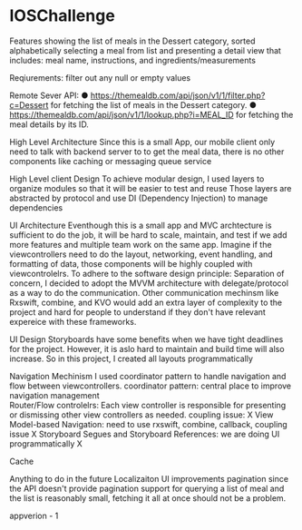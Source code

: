 # IOSChallenge

Features
showing the list of meals in the Dessert category, sorted alphabetically
selecting a meal from list and presenting a detail view that includes: meal name, instructions, and ingredients/measurements

Reqiurements: 
    filter out any null or empty values 
    
Remote Sever API:
● https://themealdb.com/api/json/v1/1/filter.php?c=Dessert for fetching the list of meals in the Dessert category.
● https://themealdb.com/api/json/v1/1/lookup.php?i=MEAL_ID for fetching the meal details by its ID.

High Level Architecture 
Since this is a small App, our mobile client only need to talk with backend server to to get the meal data, there is no other components like caching or messaging queue service


High Level client Design 
To achieve modular design, I used layers to organize modules so that it will be easier to test and reuse
Those layers are abstracted by protocol and use DI (Dependency Injection) to manage dependencies


UI Architecture
Eventhough this is a small app and MVC archtecture is sufficient to do the job, it will be hard to scale, maintain, and test if we add more features and multiple team work on the same app. Imagine if the viewcontrollers need to do the layout, networking, event handling, and formatting of data, those components will be highly coupled with viewcontrolelrs.
To adhere to the software design principle: Separation of concern, I decided to adopt the MVVM architecture with delegate/protocol as a way to do the communication. Other communication mechinsm like Rxswift, combine, and KVO would add an extra layer of complexity to the project and hard for people to understand if they don't have relevant expereice with these frameworks.
  
UI Design 
Storyboards have some benefits when we have tight deadlines for the project. However, it is aslo hard to maintain and build time will also increase.
So in this project, I created all layouts programmatically
 
Navigation Mechinism 
I used coordinator pattern to handle navigation and flow between viewcontrollers. 
coordinator pattern: central place to improve navigation management  
Router/Flow controlelrs: Each view controller is responsible for presenting or dismissing other view controllers as needed. coupling issue: X
View Model-based Navigation: need to use rxswift, combine, callback, coupling issue X
Storyboard Segues and Storyboard References: we are doing UI programmatically X

Cache


Anything to do in the future 
Localizaiton 
UI improvements
pagination
since the API doesn't provide pagination support for querying a list of meal and the list is reasonably small, fetching it all at once should not be a problem.

appverion - 1
